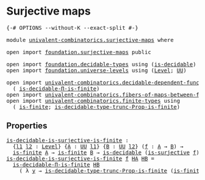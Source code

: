 # Surjective maps

<pre class="Agda"><a id="28" class="Symbol">{-#</a> <a id="32" class="Keyword">OPTIONS</a> <a id="40" class="Pragma">--without-K</a> <a id="52" class="Pragma">--exact-split</a> <a id="66" class="Symbol">#-}</a>

<a id="71" class="Keyword">module</a> <a id="78" href="univalent-combinatorics.surjective-maps.html" class="Module">univalent-combinatorics.surjective-maps</a> <a id="118" class="Keyword">where</a>

<a id="125" class="Keyword">open</a> <a id="130" class="Keyword">import</a> <a id="137" href="foundation.surjective-maps.html" class="Module">foundation.surjective-maps</a> <a id="164" class="Keyword">public</a>

<a id="172" class="Keyword">open</a> <a id="177" class="Keyword">import</a> <a id="184" href="foundation.decidable-types.html" class="Module">foundation.decidable-types</a> <a id="211" class="Keyword">using</a> <a id="217" class="Symbol">(</a><a id="218" href="foundation.decidable-types.html#1741" class="Function">is-decidable</a><a id="230" class="Symbol">)</a>
<a id="232" class="Keyword">open</a> <a id="237" class="Keyword">import</a> <a id="244" href="foundation.universe-levels.html" class="Module">foundation.universe-levels</a> <a id="271" class="Keyword">using</a> <a id="277" class="Symbol">(</a><a id="278" href="Agda.Primitive.html#597" class="Postulate">Level</a><a id="283" class="Symbol">;</a> <a id="285" href="foundation-core.universe-levels.html#222" class="Primitive">UU</a><a id="287" class="Symbol">)</a>

<a id="290" class="Keyword">open</a> <a id="295" class="Keyword">import</a> <a id="302" href="univalent-combinatorics.decidable-dependent-function-types.html" class="Module">univalent-combinatorics.decidable-dependent-function-types</a> <a id="361" class="Keyword">using</a>
  <a id="369" class="Symbol">(</a> <a id="371" href="univalent-combinatorics.decidable-dependent-function-types.html#1427" class="Function">is-decidable-Π-is-finite</a><a id="395" class="Symbol">)</a>
<a id="397" class="Keyword">open</a> <a id="402" class="Keyword">import</a> <a id="409" href="univalent-combinatorics.fibers-of-maps-between-finite-types.html" class="Module">univalent-combinatorics.fibers-of-maps-between-finite-types</a>
<a id="469" class="Keyword">open</a> <a id="474" class="Keyword">import</a> <a id="481" href="univalent-combinatorics.finite-types.html" class="Module">univalent-combinatorics.finite-types</a> <a id="518" class="Keyword">using</a>
  <a id="526" class="Symbol">(</a> <a id="528" href="univalent-combinatorics.finite-types.html#3732" class="Function">is-finite</a><a id="537" class="Symbol">;</a> <a id="539" href="univalent-combinatorics.finite-types.html#15207" class="Function">is-decidable-type-trunc-Prop-is-finite</a><a id="577" class="Symbol">)</a>
</pre>
## Properties

<pre class="Agda"><a id="is-decidable-is-surjective-is-finite"></a><a id="607" href="univalent-combinatorics.surjective-maps.html#607" class="Function">is-decidable-is-surjective-is-finite</a> <a id="644" class="Symbol">:</a>
  <a id="648" class="Symbol">{</a><a id="649" href="univalent-combinatorics.surjective-maps.html#649" class="Bound">l1</a> <a id="652" href="univalent-combinatorics.surjective-maps.html#652" class="Bound">l2</a> <a id="655" class="Symbol">:</a> <a id="657" href="Agda.Primitive.html#597" class="Postulate">Level</a><a id="662" class="Symbol">}</a> <a id="664" class="Symbol">{</a><a id="665" href="univalent-combinatorics.surjective-maps.html#665" class="Bound">A</a> <a id="667" class="Symbol">:</a> <a id="669" href="foundation-core.universe-levels.html#222" class="Primitive">UU</a> <a id="672" href="univalent-combinatorics.surjective-maps.html#649" class="Bound">l1</a><a id="674" class="Symbol">}</a> <a id="676" class="Symbol">{</a><a id="677" href="univalent-combinatorics.surjective-maps.html#677" class="Bound">B</a> <a id="679" class="Symbol">:</a> <a id="681" href="foundation-core.universe-levels.html#222" class="Primitive">UU</a> <a id="684" href="univalent-combinatorics.surjective-maps.html#652" class="Bound">l2</a><a id="686" class="Symbol">}</a> <a id="688" class="Symbol">(</a><a id="689" href="univalent-combinatorics.surjective-maps.html#689" class="Bound">f</a> <a id="691" class="Symbol">:</a> <a id="693" href="univalent-combinatorics.surjective-maps.html#665" class="Bound">A</a> <a id="695" class="Symbol">→</a> <a id="697" href="univalent-combinatorics.surjective-maps.html#677" class="Bound">B</a><a id="698" class="Symbol">)</a> <a id="700" class="Symbol">→</a>
  <a id="704" href="univalent-combinatorics.finite-types.html#3732" class="Function">is-finite</a> <a id="714" href="univalent-combinatorics.surjective-maps.html#665" class="Bound">A</a> <a id="716" class="Symbol">→</a> <a id="718" href="univalent-combinatorics.finite-types.html#3732" class="Function">is-finite</a> <a id="728" href="univalent-combinatorics.surjective-maps.html#677" class="Bound">B</a> <a id="730" class="Symbol">→</a> <a id="732" href="foundation.decidable-types.html#1741" class="Function">is-decidable</a> <a id="745" class="Symbol">(</a><a id="746" href="foundation.surjective-maps.html#1905" class="Function">is-surjective</a> <a id="760" href="univalent-combinatorics.surjective-maps.html#689" class="Bound">f</a><a id="761" class="Symbol">)</a>
<a id="763" href="univalent-combinatorics.surjective-maps.html#607" class="Function">is-decidable-is-surjective-is-finite</a> <a id="800" href="univalent-combinatorics.surjective-maps.html#800" class="Bound">f</a> <a id="802" href="univalent-combinatorics.surjective-maps.html#802" class="Bound">HA</a> <a id="805" href="univalent-combinatorics.surjective-maps.html#805" class="Bound">HB</a> <a id="808" class="Symbol">=</a>
  <a id="812" href="univalent-combinatorics.decidable-dependent-function-types.html#1427" class="Function">is-decidable-Π-is-finite</a> <a id="837" href="univalent-combinatorics.surjective-maps.html#805" class="Bound">HB</a>
    <a id="844" class="Symbol">(</a> <a id="846" class="Symbol">λ</a> <a id="848" href="univalent-combinatorics.surjective-maps.html#848" class="Bound">y</a> <a id="850" class="Symbol">→</a> <a id="852" href="univalent-combinatorics.finite-types.html#15207" class="Function">is-decidable-type-trunc-Prop-is-finite</a> <a id="891" class="Symbol">(</a><a id="892" href="univalent-combinatorics.fibers-of-maps-between-finite-types.html#1385" class="Function">is-finite-fib</a> <a id="906" href="univalent-combinatorics.surjective-maps.html#800" class="Bound">f</a> <a id="908" href="univalent-combinatorics.surjective-maps.html#802" class="Bound">HA</a> <a id="911" href="univalent-combinatorics.surjective-maps.html#805" class="Bound">HB</a> <a id="914" href="univalent-combinatorics.surjective-maps.html#848" class="Bound">y</a><a id="915" class="Symbol">))</a>
</pre>